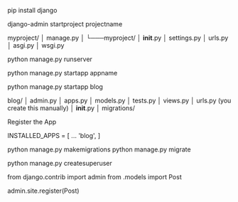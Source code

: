 pip install django

<!-- for django installation -->

django-admin startproject projectname

<!-- for creating the projct  -->

myproject/
│ manage.py
│
└───myproject/
│ **init**.py
│ settings.py
│ urls.py
│ asgi.py
│ wsgi.py

<!-- What each file does:

manage.py → Command-line tool (run server, create apps, run migrations, etc).

settings.py → Main configuration (database, installed apps, templates, static files).

urls.py → All URL routes for the project.

wsgi.py/asgi.py → For deployment (don’t worry too much on Day 1).

__init__.py → Marks folder as a Python package. -->

<!-- Run the Development Server -->

python manage.py runserver

<!-- to create the app -->

python manage.py startapp appname

<!-- example -->

python manage.py startapp blog

blog/
│ admin.py
│ apps.py
│ models.py
│ tests.py
│ views.py
│ urls.py (you create this manually)
│ **init**.py
│ migrations/

<!-- What each file does:

models.py → Database tables (ORM).

views.py → Logic to handle requests (what user sees/gets).

admin.py → Django admin site configuration.

apps.py → Metadata about the app.

tests.py → Unit tests.

migrations/ → Auto-generated files for DB schema changes. -->

Register the App

INSTALLED_APPS = [
...
'blog',
]

python manage.py makemigrations
python manage.py migrate

<!-- 👉 makemigrations → generates instructions.
     👉 migrate → applies changes to the database (SQLite by default)
-->

<!-- Create Superuser (Admin Login) -->

python manage.py createsuperuser

<!-- 👉 This makes Post appear in Django admin dashboard. -->

from django.contrib import admin
from .models import Post

admin.site.register(Post)
